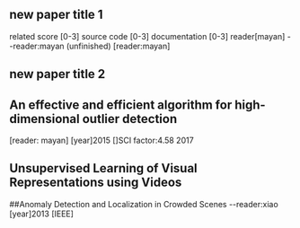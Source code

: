## new paper title 1
related score [0-3]
source code [0-3]
documentation [0-3]
reader[mayan]
--reader:mayan (unfinished)
[reader:mayan]

## new paper title 2


## An effective and efficient algorithm for high-dimensional outlier detection
[reader: mayan] 
[year]2015
[]SCI factor:4.58 2017

## Unsupervised Learning of Visual Representations using Videos


##Anomaly Detection and Localization in Crowded Scenes
--reader:xiao
[year]2013
[IEEE]
